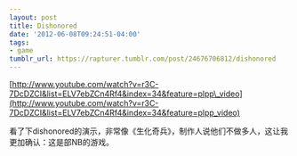 ```yaml
---
layout: post
title: Dishonored
date: '2012-06-08T09:24:51-04:00'
tags:
- game
tumblr_url: https://rapturer.tumblr.com/post/24676706812/dishonored
---
```

[http://www.youtube.com/watch?v=r3C-7DcDZCI&list=ELV7ebZCn4Rf4&index=34&feature=plpp\_video](http://www.youtube.com/watch?v=r3C-7DcDZCI&list=ELV7ebZCn4Rf4&index=34&feature=plpp_video)

看了下dishonored的演示，非常像《生化奇兵》，制作人说他们不做多人，这让我更加确认：这是部NB的游戏。

